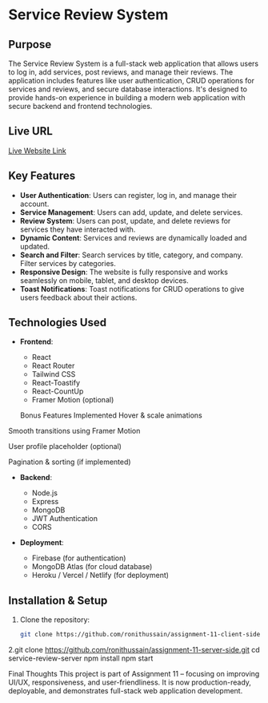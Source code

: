 # Service Review System

## Purpose
The Service Review System is a full-stack web application that allows users to log in, add services, post reviews, and manage their reviews. The application includes features like user authentication, CRUD operations for services and reviews, and secure database interactions. It's designed to provide hands-on experience in building a modern web application with secure backend and frontend technologies.

## Live URL
[Live Website Link](https://your-live-website-url.com)

## Key Features
- **User Authentication**: Users can register, log in, and manage their account.
- **Service Management**: Users can add, update, and delete services.
- **Review System**: Users can post, update, and delete reviews for services they have interacted with.
- **Dynamic Content**: Services and reviews are dynamically loaded and updated.
- **Search and Filter**: Search services by title, category, and company. Filter services by categories.
- **Responsive Design**: The website is fully responsive and works seamlessly on mobile, tablet, and desktop devices.
- **Toast Notifications**: Toast notifications for CRUD operations to give users feedback about their actions.

## Technologies Used
- **Frontend**:
  - React
  - React Router
  - Tailwind CSS
  - React-Toastify
  - React-CountUp
  - Framer Motion (optional)


   Bonus Features Implemented
 Hover & scale animations

 Smooth transitions using Framer Motion

 User profile placeholder (optional)

 Pagination & sorting (if implemented)


  
- **Backend**:
  - Node.js
  - Express
  - MongoDB
  - JWT Authentication
  - CORS
  
- **Deployment**:
  - Firebase (for authentication)
  - MongoDB Atlas (for cloud database)
  - Heroku / Vercel / Netlify (for deployment)

## Installation & Setup

1. Clone the repository:
   ```bash
   git clone https://github.com/ronithussain/assignment-11-client-side-polishing.git

2.git clone https://github.com/ronithussain/assignment-11-server-side.git
cd service-review-server
npm install
npm start


 Final Thoughts
This project is part of Assignment 11 – focusing on improving UI/UX, responsiveness, and user-friendliness. It is now production-ready, deployable, and demonstrates full-stack web application development.
